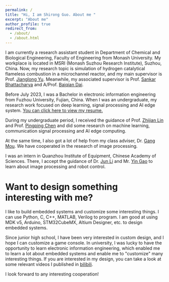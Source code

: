```yaml
---
permalink: /
title: "Hi, I am Shirong Guo. About me "
excerpt: "About me"
author_profile: true
redirect_from: 
  - /about/
  - /about.html
---
```


I am currently a research assistant student in Department of Chemical and Biological Engineering, Faculty of Engineering from Monash University. My workplace is located in MSRI (Monash Suzhou Research Institute), Suzhou, China. Now, my research topic is simulation of hydrogen catalytical flameless combustion in a microchannel reactor, and my main supervisor is Prof. [Jianglong Yu](https://research.monash.edu/en/persons/jianglong-yu). Meanwhile, my associated supervisor is Prof. [Sankar Bhattacharya](https://research.monash.edu/en/persons/sankar-bhattacharya) and A/Prof. [Baiqian Dai](https://research.monash.edu/en/persons/bai-qian-dai).

Before July 2023, I was a Bachelor in electronic information engineering from Fuzhou University, Fujian, China. When I was an undergraduate, my research work focused on deep learning, signal processing and AI edge system. [You can click here to view my resume.](https://shannongsr.github.io/cv/)

During my undergraduate period, I received the guidance of Prof. [Zhijian Lin](https://xjzz.fzu.edu.cn/info/1013/1916.htm) and Prof. [Pingping Chen](https://xjzz.fzu.edu.cn/info/1012/1070.htm) and did some research on machine learning, communication signal processing and AI edge computing.

At the same time, I also got a lot of help from my class adviser, Dr. [Gang Mou](https://xjzz.fzu.edu.cn/info/1018/1061.htm). We have cooperated in the research of image processing.

I was an intern in Quanzhou Institute of Equipment, Chinese Academy of Sciences. There, I accept the guidance of Dr. [Jun Li](https://people.ucas.edu.cn/~121) and Mr. [Yin Gao](http://www.casqiem.ac.cn/doclist.action?chnlid=3167) to learn about image processing and robot control.


Want to design something interesting with me? 
======
I like to build embedded systems and customize some interesting things. I can use Python, C, C++, MATLAB, Verilog to program. I am good at using MDK v5, Arduino, STM32CubeMX, Altium Designer, etc. to design embedded systems.

Since junior high school, I have been very interested in custom design, and I hope I can customize a game console. In university, I was lucky to have the opportunity to learn electronic information engineering, which enabled me to learn a lot about embedded systems and enable me to "customize" many interesting things. If you are interested in my design, you can take a look at some relevant videos I published in [bilibili](https://space.bilibili.com/25541376?spm_id_from=333.999.0.0/).

I look forward to any interesting cooperation!
